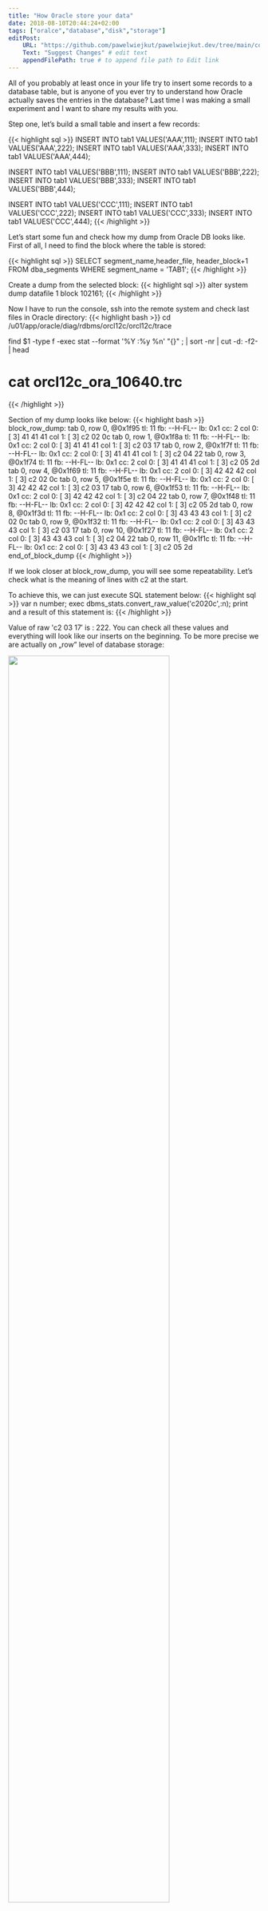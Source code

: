 ```yaml
---
title: "How Oracle store your data"
date: 2018-08-10T20:44:24+02:00
tags: ["oralce","database","disk","storage"]
editPost:
    URL: "https://github.com/pawelwiejkut/pawelwiejkut.dev/tree/main/content"
    Text: "Suggest Changes" # edit text
    appendFilePath: true # to append file path to Edit link
---
```

All of you probably at least once in your life try to insert some records to a database table, but is anyone of you ever try to understand how Oracle actually saves the entries in the database? Last time I was making a small experiment and I want to share my results with you.

Step one, let’s build a small table and insert a few records:

{{< highlight sql >}}
INSERT INTO tab1 VALUES('AAA',111);
INSERT INTO tab1 VALUES('AAA',222);
INSERT INTO tab1 VALUES('AAA',333);
INSERT INTO tab1 VALUES('AAA',444);

INSERT INTO tab1 VALUES('BBB',111);
INSERT INTO tab1 VALUES('BBB',222);
INSERT INTO tab1 VALUES('BBB',333);
INSERT INTO tab1 VALUES('BBB',444);

INSERT INTO tab1 VALUES('CCC',111);
INSERT INTO tab1 VALUES('CCC',222);
INSERT INTO tab1 VALUES('CCC',333);
INSERT INTO tab1 VALUES('CCC',444);
{{< /highlight >}}

Let’s start some fun and check how my dump from Oracle DB looks like. First of all, I need to find the block where the table is stored:

{{< highlight sql >}}
SELECT segment_name,header_file, header_block+1 FROM dba_segments WHERE segment_name = 'TAB1';
{{< /highlight >}}

Create a dump from the selected block:
{{< highlight sql >}}
alter system dump datafile 1 block 102161;
{{< /highlight >}}

Now I have to run the console, ssh into the remote system and check last files in Oracle directory:
{{< highlight bash >}}
cd /u01/app/oracle/diag/rdbms/orcl12c/orcl12c/trace
 
find $1 -type f -exec stat --format '%Y :%y %n' "{}" \; | sort -nr | cut -d: -f2- | head

# cat orcl12c_ora_10640.trc
 {{< /highlight >}}

Section of my dump looks like below:
{{< highlight bash >}}
block_row_dump:
tab 0, row 0, @0x1f95
tl: 11 fb: --H-FL-- lb: 0x1  cc: 2
col  0: [ 3]  41 41 41
col  1: [ 3]  c2 02 0c
tab 0, row 1, @0x1f8a
tl: 11 fb: --H-FL-- lb: 0x1  cc: 2
col  0: [ 3]  41 41 41
col  1: [ 3]  c2 03 17
tab 0, row 2, @0x1f7f
tl: 11 fb: --H-FL-- lb: 0x1  cc: 2
col  0: [ 3]  41 41 41
col  1: [ 3]  c2 04 22
tab 0, row 3, @0x1f74
tl: 11 fb: --H-FL-- lb: 0x1  cc: 2
col  0: [ 3]  41 41 41
col  1: [ 3]  c2 05 2d
tab 0, row 4, @0x1f69
tl: 11 fb: --H-FL-- lb: 0x1  cc: 2
col  0: [ 3]  42 42 42
col  1: [ 3]  c2 02 0c
tab 0, row 5, @0x1f5e
tl: 11 fb: --H-FL-- lb: 0x1  cc: 2
col  0: [ 3]  42 42 42
col  1: [ 3]  c2 03 17
tab 0, row 6, @0x1f53
tl: 11 fb: --H-FL-- lb: 0x1  cc: 2
col  0: [ 3]  42 42 42
col  1: [ 3]  c2 04 22
tab 0, row 7, @0x1f48
tl: 11 fb: --H-FL-- lb: 0x1  cc: 2
col  0: [ 3]  42 42 42
col  1: [ 3]  c2 05 2d
tab 0, row 8, @0x1f3d
tl: 11 fb: --H-FL-- lb: 0x1  cc: 2
col  0: [ 3]  43 43 43
col  1: [ 3]  c2 02 0c
tab 0, row 9, @0x1f32
tl: 11 fb: --H-FL-- lb: 0x1  cc: 2
col  0: [ 3]  43 43 43
col  1: [ 3]  c2 03 17
tab 0, row 10, @0x1f27
tl: 11 fb: --H-FL-- lb: 0x1  cc: 2
col  0: [ 3]  43 43 43
col  1: [ 3]  c2 04 22
tab 0, row 11, @0x1f1c
tl: 11 fb: --H-FL-- lb: 0x1  cc: 2
col  0: [ 3]  43 43 43
col  1: [ 3]  c2 05 2d
end_of_block_dump
 {{< /highlight >}}

If we look closer at block_row_dump, you will see some repeatability.  Let’s check what is the meaning of lines with c2 at the start.

To achieve this, we can just execute SQL statement below:
{{< highlight sql >}}
var n number;
exec dbms_stats.convert_raw_value('c2020c',:n);
print
and a result of this statement is:
{{< /highlight >}}

Value of raw 'c2 03 17′ is : 222. You can check all these values and everything will look like our inserts on the beginning. To be more precise we are actually on „row” level of database storage:

<img src="/db_oracle_char.png" width="80%" />

That’s all for today, this is a basic knowledge related to database data save in tables. This knowledge is a key to understand how  indexing or compression works on the database.


